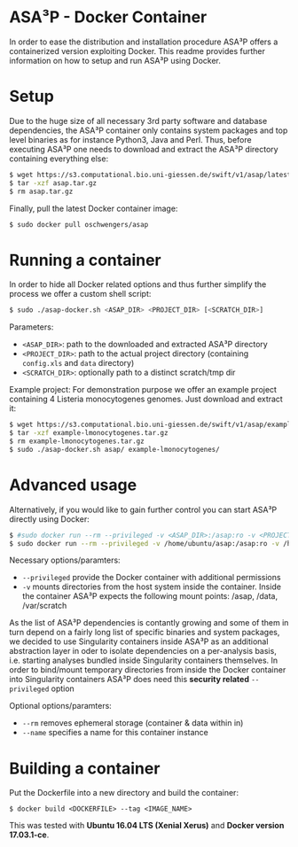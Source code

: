 # ASA³P - Docker Container
In order to ease the distribution and installation procedure ASA³P offers a
containerized version exploiting Docker. This readme provides further information
on how to setup and run ASA³P using Docker.


# Setup
Due to the huge size of all necessary 3rd party software and database dependencies,
the ASA³P container only contains system packages and top level binaries
as for instance Python3, Java and Perl.
Thus, before executing ASA³P one needs to download and extract the ASA³P directory
containing everything else:
```bash
$ wget https://s3.computational.bio.uni-giessen.de/swift/v1/asap/latest/asap.tar.gz
$ tar -xzf asap.tar.gz
$ rm asap.tar.gz
```

Finally, pull the latest Docker container image:
```bash
$ sudo docker pull oschwengers/asap
```

# Running a container
In order to hide all Docker related options and thus further simplify
the process we offer a custom shell script:
```bash
$ sudo ./asap-docker.sh <ASAP_DIR> <PROJECT_DIR> [<SCRATCH_DIR>]
```

Parameters:
* `<ASAP_DIR>`: path to the downloaded and extracted ASA³P directory
* `<PROJECT_DIR>`: path to the actual project directory (containing `config.xls` and `data` directory)
* `<SCRATCH_DIR>`: optionally path to a distinct scratch/tmp dir

Example project:
For demonstration purpose we offer an example project containing 4 Listeria monocytogenes genomes.
Just download and extract it:
```bash
$ wget https://s3.computational.bio.uni-giessen.de/swift/v1/asap/example-lmonocytogenes.tar.gz
$ tar -xzf example-lmonocytogenes.tar.gz
$ rm example-lmonocytogenes.tar.gz
$ sudo ./asap-docker.sh asap/ example-lmonocytogenes/
```

# Advanced usage
Alternatively, if you would like to gain further control you can start ASA³P directly using Docker:
```bash
$ #sudo docker run --rm --privileged -v <ASAP_DIR>:/asap:ro -v <PROJECT_DIR>:/data oschwengers/asap
$ sudo docker run --rm --privileged -v /home/ubuntu/asap:/asap:ro -v /home/ubuntu/example-lmonocytogenes:/data --name asap-example oschwengers/asap
```

Necessary options/paramters:
* `--privileged` provide the Docker container with additional permissions
* `-v` mounts directories from the host system inside the container. Inside the
container ASA³P expects the following mount points: /asap, /data, /var/scratch

As the list of ASA³P dependencies is contantly growing and some of them in turn
depend on a fairly long list of specific binaries and system packages, we decided
to use Singularity containers inside ASA³P as an additional abstraction layer
in oder to isolate dependencies on a per-analysis basis, i.e. starting analyses
bundled inside Singularity containers themselves. In order to bind/mount temporary
directories from inside the Docker container into Singularity containers ASA³P does
need this **security related** `--privileged` option

Optional options/paramters:
* `--rm` removes ephemeral storage (container & data within in)
* `--name` specifies a name for this container instance

# Building a container
Put the Dockerfile into a new directory and build the container:
```
$ docker build <DOCKERFILE> --tag <IMAGE_NAME>
```
This was tested with **Ubuntu 16.04 LTS (Xenial Xerus)** and **Docker version 17.03.1-ce**.
